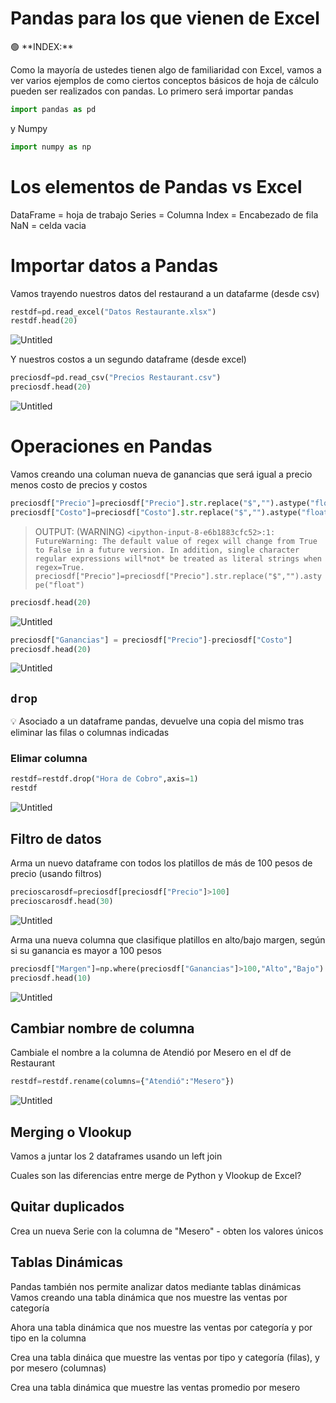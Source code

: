 # Pandas para los que vienen de Excel

<aside>
🟢 **INDEX:**

</aside>

Como la mayoría de ustedes tienen algo de familiaridad con Excel, vamos a ver varios ejemplos de como ciertos conceptos básicos de hoja de cálculo pueden ser realizados con pandas.
Lo primero será importar pandas

```python
import pandas as pd
```

y Numpy

```python
import numpy as np
```

# Los elementos de Pandas vs Excel

DataFrame = hoja de trabajo
Series = Columna
Index = Encabezado de fila
NaN = celda vacia

# Importar datos a Pandas

Vamos trayendo nuestros datos del restaurand a un datafarme (desde csv)

```python
restdf=pd.read_excel("Datos Restaurante.xlsx")
restdf.head(20)
```

![Untitled](Pandas%20para%20los%20que%20vienen%20de%20Excel%2072bac0e7a45a4b72b766bf11da2f516b/Untitled.png)

Y nuestros costos a un segundo dataframe (desde excel)

```python
preciosdf=pd.read_csv("Precios Restaurant.csv")
preciosdf.head(20)
```

![Untitled](Pandas%20para%20los%20que%20vienen%20de%20Excel%2072bac0e7a45a4b72b766bf11da2f516b/Untitled%201.png)

# Operaciones en Pandas

Vamos creando una columan nueva de ganancias que será igual a precio menos costo de precios y costos

```python
preciosdf["Precio"]=preciosdf["Precio"].str.replace("$","").astype("float")
preciosdf["Costo"]=preciosdf["Costo"].str.replace("$","").astype("float")
```

> OUTPUT: (WARNING)
`<ipython-input-8-e6b1883cfc52>:1: FutureWarning: The default value of regex will change from True to False in a future version. In addition, single character regular expressions will*not* be treated as literal strings when regex=True.
preciosdf["Precio"]=preciosdf["Precio"].str.replace("$","").astype("float")`
> 

```python
preciosdf.head(20)
```

![Untitled](Pandas%20para%20los%20que%20vienen%20de%20Excel%2072bac0e7a45a4b72b766bf11da2f516b/Untitled%202.png)

```python
preciosdf["Ganancias"] = preciosdf["Precio"]-preciosdf["Costo"]
preciosdf.head(20)
```

![Untitled](Pandas%20para%20los%20que%20vienen%20de%20Excel%2072bac0e7a45a4b72b766bf11da2f516b/Untitled%203.png)

## `drop`

<aside>
💡 Asociado a un dataframe pandas, devuelve una copia del mismo tras eliminar las filas o columnas indicadas

</aside>

### Elimar columna

```python
restdf=restdf.drop("Hora de Cobro",axis=1)
restdf
```

![Untitled](Pandas%20para%20los%20que%20vienen%20de%20Excel%2072bac0e7a45a4b72b766bf11da2f516b/Untitled%204.png)

## Filtro de datos

Arma un nuevo dataframe con todos los platillos de más de 100 pesos de precio (usando filtros)

```python
precioscarosdf=preciosdf[preciosdf["Precio"]>100]
precioscarosdf.head(30)
```

![Untitled](Pandas%20para%20los%20que%20vienen%20de%20Excel%2072bac0e7a45a4b72b766bf11da2f516b/Untitled%205.png)

Arma una nueva columna que clasifique platillos en alto/bajo margen, según si su ganancia es mayor a 100 pesos

```python
preciosdf["Margen"]=np.where(preciosdf["Ganancias"]>100,"Alto","Bajo")
preciosdf.head(10)
```

![Untitled](Pandas%20para%20los%20que%20vienen%20de%20Excel%2072bac0e7a45a4b72b766bf11da2f516b/Untitled%206.png)

## Cambiar nombre de columna

Cambiale el nombre a la columna de Atendió por Mesero en el df de Restaurant

```python
restdf=restdf.rename(columns={"Atendió":"Mesero"})
```

![Untitled](Pandas%20para%20los%20que%20vienen%20de%20Excel%2072bac0e7a45a4b72b766bf11da2f516b/Untitled%207.png)

## Merging o Vlookup

Vamos a juntar los 2 dataframes usando un left join

Cuales son las diferencias entre merge de Python y Vlookup de Excel?

## Quitar duplicados

Crea un nueva Serie con la columna de "Mesero" - obten los valores únicos

## Tablas Dinámicas

Pandas también nos permite analizar datos mediante tablas dinámicas
Vamos creando una tabla dinámica que nos muestre las ventas por categoría

Ahora una tabla dinámica que nos muestre las ventas por categoría y por tipo en la columna

Crea una tabla dináica que muestre las ventas por tipo y categoría (filas), y por mesero (columnas)

Crea una tabla dinámica que muestre las ventas promedio por mesero